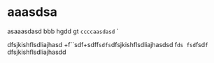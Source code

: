 # aaasdsa
 asaaasdasd
 bbb
 hgdd gt
`ccccaasdasd`
 `
 
 dfsjkishflsdliajhasd
 +f``sdf+sdff`sdfs`dfsjkishflsdliajhasdsd
 f`ds
 fsd`fsd`f`
 dfsjkishflsdliajhasdd`
 `
